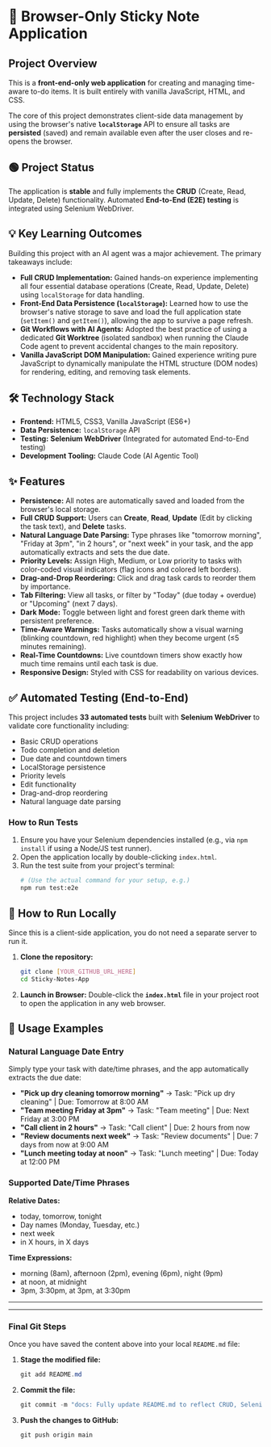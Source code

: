 # 📝 Browser-Only Sticky Note Application

## Project Overview

This is a **front-end-only web application** for creating and managing time-aware to-do items. It is built entirely with vanilla JavaScript, HTML, and CSS.

The core of this project demonstrates client-side data management by using the browser's native **`localStorage`** API to ensure all tasks are **persisted** (saved) and remain available even after the user closes and re-opens the browser.

## 🟢 Project Status

The application is **stable** and fully implements the **CRUD** (Create, Read, Update, Delete) functionality. Automated **End-to-End (E2E) testing** is integrated using Selenium WebDriver.

## 💡 Key Learning Outcomes

Building this project with an AI agent was a major achievement. The primary takeaways include:

* **Full CRUD Implementation:** Gained hands-on experience implementing all four essential database operations (Create, Read, Update, Delete) using `localStorage` for data handling.
* **Front-End Data Persistence (`localStorage`):** Learned how to use the browser's native storage to save and load the full application state (`setItem()` and `getItem()`), allowing the app to survive a page refresh.
* **Git Workflows with AI Agents:** Adopted the best practice of using a dedicated **Git Worktree** (isolated sandbox) when running the Claude Code agent to prevent accidental changes to the main repository.
* **Vanilla JavaScript DOM Manipulation:** Gained experience writing pure JavaScript to dynamically manipulate the HTML structure (DOM nodes) for rendering, editing, and removing task elements.

## 🛠️ Technology Stack

* **Frontend:** HTML5, CSS3, Vanilla JavaScript (ES6+)
* **Data Persistence:** `localStorage` API
* **Testing:** **Selenium WebDriver** (Integrated for automated End-to-End testing)
* **Development Tooling:** Claude Code (AI Agentic Tool)

## ✨ Features

* **Persistence:** All notes are automatically saved and loaded from the browser's local storage.
* **Full CRUD Support:** Users can **Create**, **Read**, **Update** (Edit by clicking the task text), and **Delete** tasks.
* **Natural Language Date Parsing:** Type phrases like "tomorrow morning", "Friday at 3pm", "in 2 hours", or "next week" in your task, and the app automatically extracts and sets the due date.
* **Priority Levels:** Assign High, Medium, or Low priority to tasks with color-coded visual indicators (flag icons and colored left borders).
* **Drag-and-Drop Reordering:** Click and drag task cards to reorder them by importance.
* **Tab Filtering:** View all tasks, or filter by "Today" (due today + overdue) or "Upcoming" (next 7 days).
* **Dark Mode:** Toggle between light and forest green dark theme with persistent preference.
* **Time-Aware Warnings:** Tasks automatically show a visual warning (blinking countdown, red highlight) when they become urgent (≤5 minutes remaining).
* **Real-Time Countdowns:** Live countdown timers show exactly how much time remains until each task is due.
* **Responsive Design:** Styled with CSS for readability on various devices.

## ✅ Automated Testing (End-to-End)

This project includes **33 automated tests** built with **Selenium WebDriver** to validate core functionality including:
* Basic CRUD operations
* Todo completion and deletion
* Due date and countdown timers
* LocalStorage persistence
* Priority levels
* Edit functionality
* Drag-and-drop reordering
* Natural language date parsing

### How to Run Tests

1.  Ensure you have your Selenium dependencies installed (e.g., via `npm install` if using a Node/JS test runner).
2.  Open the application locally by double-clicking `index.html`.
3.  Run the test suite from your project's terminal:
    ```bash
    # (Use the actual command for your setup, e.g.)
    npm run test:e2e
    ```

## 🚀 How to Run Locally

Since this is a client-side application, you do not need a separate server to run it.

1.  **Clone the repository:**
    ```bash
    git clone [YOUR_GITHUB_URL_HERE]
    cd Sticky-Notes-App
    ```
2.  **Launch in Browser:** Double-click the **`index.html`** file in your project root to open the application in any web browser.

## 📖 Usage Examples

### Natural Language Date Entry

Simply type your task with date/time phrases, and the app automatically extracts the due date:

* **"Pick up dry cleaning tomorrow morning"** → Task: "Pick up dry cleaning" | Due: Tomorrow at 8:00 AM
* **"Team meeting Friday at 3pm"** → Task: "Team meeting" | Due: Next Friday at 3:00 PM
* **"Call client in 2 hours"** → Task: "Call client" | Due: 2 hours from now
* **"Review documents next week"** → Task: "Review documents" | Due: 7 days from now at 9:00 AM
* **"Lunch meeting today at noon"** → Task: "Lunch meeting" | Due: Today at 12:00 PM

### Supported Date/Time Phrases

**Relative Dates:**
* today, tomorrow, tonight
* Day names (Monday, Tuesday, etc.)
* next week
* in X hours, in X days

**Time Expressions:**
* morning (8am), afternoon (2pm), evening (6pm), night (9pm)
* at noon, at midnight
* 3pm, 3:30pm, at 3pm, at 3:30pm

---
---

### Final Git Steps

Once you have saved the content above into your local `README.md` file:

1.  **Stage the modified file:**
    ```powershell
    git add README.md
    ```

2.  **Commit the file:**
    ```powershell
    git commit -m "docs: Fully update README.md to reflect CRUD, Selenium testing, and key learning outcomes"
    ```

3.  **Push the changes to GitHub:**
    ```powershell
    git push origin main
    ```